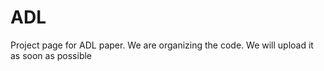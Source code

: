 # ADL
Project page for ADL paper.
We are organizing the code. We will upload it as soon as possible
